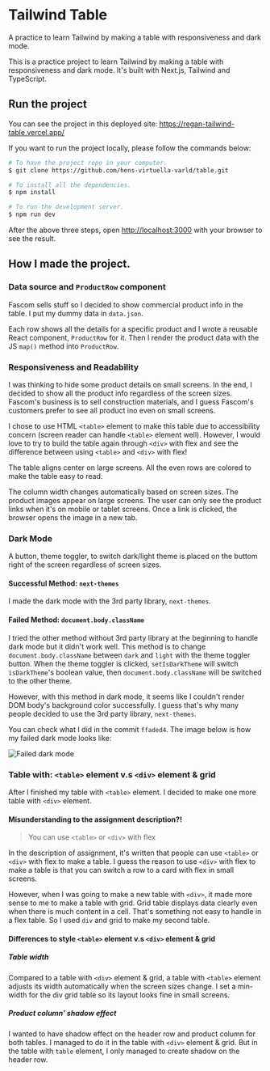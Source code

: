 # Tailwind Table

A practice to learn Tailwind by making a table with responsiveness and dark mode.

This is a practice project to learn Tailwind by making a table with responsiveness and dark mode. It's built with Next.js, Tailwind and TypeScript.


## Run the project

You can see the project in this deployed site: https://regan-tailwind-table.vercel.app/

If you want to run the project locally, please follow the commands below:

```bash
# To have the project repo in your computer.
$ git clone https://github.com/hens-virtuella-varld/table.git

# To install all the dependencies.
$ npm install

# To run the development server.
$ npm run dev
```
After the above three steps, open [http://localhost:3000](http://localhost:3000) with your browser to see the result.

## How I made the project.

### Data source and `ProductRow` component
Fascom sells stuff so I decided to show commercial product info in the table. I put my dummy data in `data.json`.

Each row shows all the details for a specific product and I wrote a reusable React component, `ProductRow` for it. Then I render the product data with the JS `map()` method into `ProductRow`.

### Responsiveness and Readability
I was thinking to hide some product details on small screens. In the end, I decided to show all the product info regardless of the screen sizes. Fascom's business is to sell construction materials, and I guess Fascom's customers prefer to see all product ino even on small screens. 

I chose to use HTML `<table>` element to make this table due to accessibility concern (screen reader can handle `<table>` element well). However, I would love to try to build the table again through  `<div>` with flex and see the difference between using `<table>` and `<div>` with flex!

The table aligns center on large screens. All the even rows are colored to make the table easy to read.

The column width changes automatically based on screen sizes. The product images appear on large screens. The user can only see the product links when it's on mobile or tablet screens. Once a link is clicked, the browser opens the image in a new tab.

### Dark Mode
A button, theme toggler, to switch dark/light theme is placed on the buttom right of the screen regardless of screen sizes.

#### Successful Method: `next-themes`
I made the dark mode with the 3rd party library, `next-themes`.

#### Failed Method: `document.body.className`
I tried the other method without 3rd party library at the beginning to handle dark mode but it didn't work well. This method is to change `document.body.className` between `dark` and `light` with the theme toggler button. When the theme toggler is clicked, `setIsDarkTheme` will switch `isDarkTheme`'s boolean value, then `document.body.className` will be switched to the other theme.

However, with this method in dark mode, it seems like I couldn't render DOM body's background color successfully. I guess that's why many people decided to use the 3rd party library, `next-themes`.

You can check what I did in the commit `ffaded4`. The image below is how my failed dark mode looks like:

![Failed dark mode](https://github.com/hens-virtuella-varld/table/assets/47247794/c21a08b4-29ed-4281-9112-11757e213c5f)

### Table with: `<table>` element v.s `<div>` element & grid

After I finished my table with `<table>` element. I decided to make one more table with `<div>` element. 

#### Misunderstanding to the assignment description?!
> You can use `<table>` or `<div>` with flex

In the description of assignment, it's written that people can use `<table>` or `<div>` with flex to make a table. I guess the reason to use `<div>` with flex to make a table is that you can switch a row to a card with flex in small screens. 

However, when I was going to make a new table with `<div>`, it made more sense to me to make a table with grid. Grid table displays data clearly even when there is much content in a cell. That's something not easy to handle in a flex table. So I used `div` and grid to make my second table.

#### Differences to style `<table>` element v.s `<div>` element & grid
##### Table width
Compared to a table with `<div>` element & grid, a table with `<table>` element adjusts its width automatically when the screen sizes change. I set a min-width for the div grid table so its layout looks fine in small screens.
##### Product column' shadow effect
I wanted to have shadow effect on the header row and product column for both tables. I managed to do it in the table with `<div>` element & grid. But in the table with `table` element, I only managed to create shadow on the header row.
